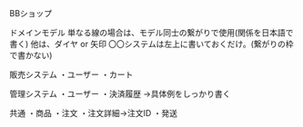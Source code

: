 BBショップ

ドメインモデル
単なる線の場合は、モデル同士の繋がりで使用(関係を日本語で書く)
他は、ダイヤ or 矢印
〇〇システムは左上に書いておくだけ。(繋がりの枠で書かない)

販売システム
・ユーザー
・カート

管理システム
・ユーザー
・決済履歴
→具体例をしっかり書く

共通
・商品
・注文
・注文詳細→注文ID
・発送
